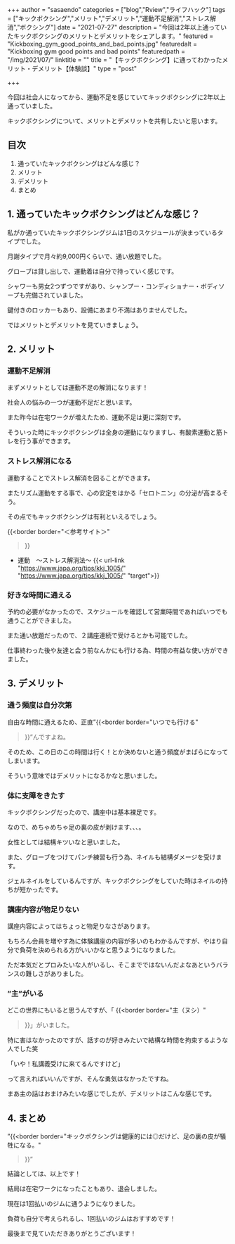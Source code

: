 +++
author = "sasaendo"
categories = ["blog","Rview","ライフハック"]
tags = ["キックボクシング","メリット","デメリット","運動不足解消","ストレス解消","ボクシング"]
date = "2021-07-27"
description = "今回は2年以上通っていたキックボクシングのメリットとデメリットをシェアします。"
featured = "Kickboxing_gym_good_points_and_bad_points.jpg"
featuredalt = "Kickboxing gym good points and bad points"
featuredpath = "/img/2021/07/"
linktitle = ""
title = "【キックボクシング】に通ってわかったメリット・デメリット【体験談】"
type = "post"

+++

今回は社会人になってから、運動不足を感じていてキックボクシングに2年以上通っていました。

キックボクシングについて、メリットとデメリットを共有したいと思います。

## 目次
1. 通っていたキックボクシングはどんな感じ？
2. メリット
3. デメリット
4. まとめ

## 1. 通っていたキックボクシングはどんな感じ？

私がか通っていたキックボクシングジムは1日のスケジュールが決まっているタイプでした。

月謝タイプで月々約9,000円くらいで、通い放題でした。

グローブは貸し出しで、運動着は自分で持っていく感じです。

シャワーも男女2つずつですがあり、シャンプー・コンディショナー・ボディソープも完備されていました。

鍵付きのロッカーもあり、設備にあまり不満はありませんでした。

ではメリットとデメリットを見ていきましょう。

## 2. メリット

### 運動不足解消

まずメリットとしては運動不足の解消になります！

社会人の悩みの一つが運動不足だと思います。

また昨今は在宅ワークが増えたため、運動不足は更に深刻です。

そういった時にキックボクシングは全身の運動になりますし、有酸素運動と筋トレを行う事ができます。

### ストレス解消になる
運動することでストレス解消を図ることができます。

またリズム運動をする事で、心の安定をはかる「セロトニン」の分泌が高まるそう。

その点でもキックボクシングは有利といえるでしょう。


{{<border
  border="＜参考サイト＞"
 >}}
* 運動　～ストレス解消法～
  {{< url-link "https://www.japa.org/tips/kkj_1005/" "https://www.japa.org/tips/kkj_1005/" "target">}}

### 好きな時間に通える

予約の必要がなかったので、スケジュールを確認して営業時間であればいつでも通うことができました。

また通い放題だったので、２講座連続で受けるとかも可能でした。

仕事終わった後や友達と会う前なんかにも行ける為、時間の有益な使い方ができました。

## 3. デメリット

### 通う頻度は自分次第

自由な時間に通えるため、正直”{{<border
  border="いつでも行ける"
 >}}”んですよね。

そのため、この日のこの時間は行く！とか決めないと通う頻度がまばらになってしまいます。

そういう意味ではデメリットになるかなと思いました。

### 体に支障をきたす

キックボクシングだったので、講座中は基本裸足です。

なので、めちゃめちゃ足の裏の皮が剥けます、、、。

女性としては結構キツいなと思いました。

また、グローブをつけてパンチ練習も行う為、ネイルも結構ダメージを受けます。

ジェルネイルをしているんですが、キックボクシングをしていた時はネイルの持ちが短かったです。

### 講座内容が物足りない

講座内容によってはちょっと物足りなさがあります。

もちろん会員を増やす為に体験講座の内容が多いのもわかるんですが、やはり自分で負荷を決められる方がいいかなと思うようになりました。

ただ本気だとプロみたいな人がいるし、そこまでではないんだよなあというバランスの難しさがありました。

### ”主”がいる
どこの世界にもいると思うんですが、「
{{<border
  border="主（ヌシ）"
 >}}」がいました。

特に害はなかったのですが、話すのが好きみたいで結構な時間を拘束するような人でした笑

「いや！私講義受けに来てるんですけど」

って言えればいいんですが、そんな勇気はなかったですね。

まあ主の話はおまけみたいな感じでしたが、デメリットはこんな感じです。

## 4. まとめ

”{{<border
  border="キックボクシングは健康的には◎だけど、足の裏の皮が犠牲になる。"
 >}}”

結論としては、以上です！

結局は在宅ワークになったこともあり、退会しました。

現在は1回払いのジムに通うようになりました。

負荷も自分で考えられるし、1回払いのジムはおすすめです！

最後まで見ていただきありがとうございます！
